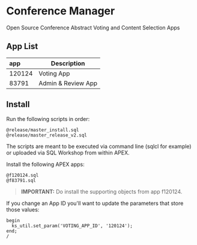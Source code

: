 # Conference Manager
Open Source Conference Abstract Voting and Content Selection Apps

## App List

| app | Description |
|:-|--|
| 120124 | Voting App |
| 83791 | Admin & Review App |

## Install

Run the following scripts in order:
```
@release/master_install.sql
@release/master_release_v2.sql
```


The scripts are meant to be executed via command line (sqlcl for example) or uploaded via SQL Workshop from within APEX.

Install the following APEX apps:
```
@f120124.sql
@f83791.sql
```

> **IMPORTANT:** Do install the supporting objects from app f120124.

If you change an App ID you'll want to update the parameters that store those values: 

```
begin
  ks_util.set_param('VOTING_APP_ID', '120124');
end;
/
```


